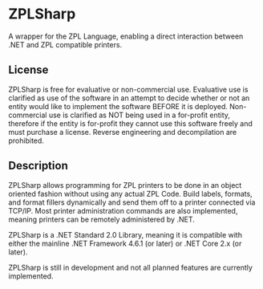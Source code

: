 # ZPLSharp
A wrapper for the ZPL Language, enabling a direct interaction between .NET and ZPL compatible printers.

## License
ZPLSharp is free for evaluative or non-commercial use. Evaluative use is clarified as use of the software in an attempt to decide whether or not an entity would like to implement the software BEFORE it is deployed. Non-commercial use is clarified as NOT being used in a for-profit entity, therefore if the entity is for-profit they cannot use this software freely and must purchase a license. Reverse engineering and decompilation are prohibited.


## Description
ZPLSharp allows programming for ZPL printers to be done in an object oriented fashion without using any actual ZPL Code.
Build labels, formats, and format fillers dynamically and send them off to a printer connected via TCP/IP.
Most printer administration commands are also implemented, meaning printers can be remotely administered by .NET.

ZPLSharp is a .NET Standard 2.0 Library, meaning it is compatible with either the mainline .NET Framework 4.6.1 (or later) or .NET Core 2.x (or later).

ZPLSharp is still in development and not all planned features are currently implemented.
